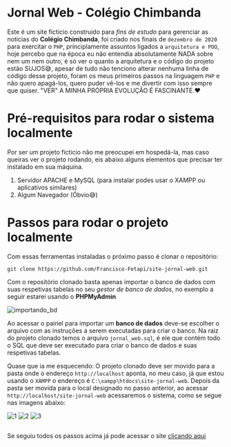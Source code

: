 # Jornal Web - Colégio Chimbanda

Este é um site ficticio construido para _fins de estudo_ para gerenciar as noticias do **Colégio Chimbanda**, foi criado nos finais de `dezembro de 2020` para exercitar o `PHP`, principlamente assuntos ligados a `arquitetura e POO`, hoje percebo que na época eu não entendia absolutamente NADA sobre nem um nem outro, é só ver o quanto a arquitetura e o código do projeto estão SUJOS😅, apesar de tudo não tenciono alterar nenhuma linha de código desse projeto, foram os meus primeiros passos na linguagem `PHP` e não quero apagá-los, quero puder vê-los e me divertir com isso sempre que quiser. "VER" A MINHA PRÓPRIA EVOLUÇÃO É FASCINANTE.❤

# Pré-requisitos para rodar o sistema localmente
Por ser um projeto ficticio não me preocupei em hospedá-la, mas caso queiras ver o projeto rodando, eis abaixo alguns elementos que precisar ter instalado em sua máquina.

1. Servidor APACHE e MySQL (para instalar podes usar o XAMPP ou aplicativos similares)
2. Algum Navegador (Óbvio😅)

# Passos para rodar o projeto localmente

Com essas ferramentas instaladas o próximo passo é clonar o repositório:
```
git clone https://github.com/Francisco-Fetapi/site-jornal-web.git
```

Com o repositório clonado basta apenas importar o banco de dados com suas respetivas tabelas no seu _gestor de banco de dados_, no exemplo a seguir estarei usando o **PHPMyAdmin**

![importando_bd](https://user-images.githubusercontent.com/74926014/175775785-c8792c9a-6d77-425d-b222-292519af9954.PNG)

Ao acessar o painel para importar um __banco de dados__ deve-se escolher o arquivo com as instruções a serem executadas para criar o banco. Na raiz do projeto clonado temos o arquivo `jornal_web.sql`, é ele que contém todo o SQL que deve ser executado para criar o banco de dados e suas respetivas tabelas.

Quase que ia me esquecendo: O projeto clonado deve ser movido para a pasta onde o endereço `http://localhost` aponta, no meu caso, já que estou usando o `XAMPP` o endereço é `C:\xampp\htdocs\site-jornal-web`. Depois da pasta ser movida para o local designado no passo anterior, ao acessar `http://localhost/site-jornal-web` acessaremos o sistema, como se segue nas imagens abaixo:

![1](https://user-images.githubusercontent.com/74926014/175776086-11d6517c-9efd-44d4-8f83-e131d574bd1e.PNG)
![2](https://user-images.githubusercontent.com/74926014/175776103-1359ccfe-0d5a-4455-8f34-205cb2556082.PNG)
![3](https://user-images.githubusercontent.com/74926014/175776119-16e28d94-9039-443f-94ee-a38ff874ef40.PNG)

##

Se seguiu todos os passos acima já pode acessar o site <a href="http://localhost/site-jornal-web">clicando aqui</a>
